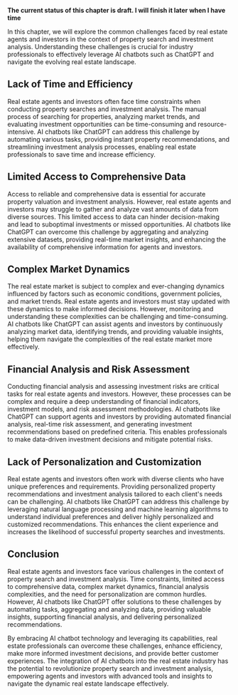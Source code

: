 **The current status of this chapter is draft. I will finish it later when I have time**

In this chapter, we will explore the common challenges faced by real estate agents and investors in the context of property search and investment analysis. Understanding these challenges is crucial for industry professionals to effectively leverage AI chatbots such as ChatGPT and navigate the evolving real estate landscape.

Lack of Time and Efficiency
---------------------------

Real estate agents and investors often face time constraints when conducting property searches and investment analysis. The manual process of searching for properties, analyzing market trends, and evaluating investment opportunities can be time-consuming and resource-intensive. AI chatbots like ChatGPT can address this challenge by automating various tasks, providing instant property recommendations, and streamlining investment analysis processes, enabling real estate professionals to save time and increase efficiency.

Limited Access to Comprehensive Data
------------------------------------

Access to reliable and comprehensive data is essential for accurate property valuation and investment analysis. However, real estate agents and investors may struggle to gather and analyze vast amounts of data from diverse sources. This limited access to data can hinder decision-making and lead to suboptimal investments or missed opportunities. AI chatbots like ChatGPT can overcome this challenge by aggregating and analyzing extensive datasets, providing real-time market insights, and enhancing the availability of comprehensive information for agents and investors.

Complex Market Dynamics
-----------------------

The real estate market is subject to complex and ever-changing dynamics influenced by factors such as economic conditions, government policies, and market trends. Real estate agents and investors must stay updated with these dynamics to make informed decisions. However, monitoring and understanding these complexities can be challenging and time-consuming. AI chatbots like ChatGPT can assist agents and investors by continuously analyzing market data, identifying trends, and providing valuable insights, helping them navigate the complexities of the real estate market more effectively.

Financial Analysis and Risk Assessment
--------------------------------------

Conducting financial analysis and assessing investment risks are critical tasks for real estate agents and investors. However, these processes can be complex and require a deep understanding of financial indicators, investment models, and risk assessment methodologies. AI chatbots like ChatGPT can support agents and investors by providing automated financial analysis, real-time risk assessment, and generating investment recommendations based on predefined criteria. This enables professionals to make data-driven investment decisions and mitigate potential risks.

Lack of Personalization and Customization
-----------------------------------------

Real estate agents and investors often work with diverse clients who have unique preferences and requirements. Providing personalized property recommendations and investment analysis tailored to each client's needs can be challenging. AI chatbots like ChatGPT can address this challenge by leveraging natural language processing and machine learning algorithms to understand individual preferences and deliver highly personalized and customized recommendations. This enhances the client experience and increases the likelihood of successful property searches and investments.

Conclusion
----------

Real estate agents and investors face various challenges in the context of property search and investment analysis. Time constraints, limited access to comprehensive data, complex market dynamics, financial analysis complexities, and the need for personalization are common hurdles. However, AI chatbots like ChatGPT offer solutions to these challenges by automating tasks, aggregating and analyzing data, providing valuable insights, supporting financial analysis, and delivering personalized recommendations.

By embracing AI chatbot technology and leveraging its capabilities, real estate professionals can overcome these challenges, enhance efficiency, make more informed investment decisions, and provide better customer experiences. The integration of AI chatbots into the real estate industry has the potential to revolutionize property search and investment analysis, empowering agents and investors with advanced tools and insights to navigate the dynamic real estate landscape effectively.
